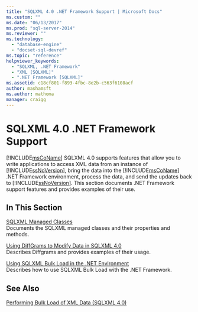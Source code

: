 ```yaml
---
title: "SQLXML 4.0 .NET Framework Support | Microsoft Docs"
ms.custom: ""
ms.date: "06/13/2017"
ms.prod: "sql-server-2014"
ms.reviewer: ""
ms.technology: 
  - "database-engine"
  - "docset-sql-devref"
ms.topic: "reference"
helpviewer_keywords: 
  - "SQLXML, .NET Framework"
  - "XML [SQLXML]"
  - ".NET Framework [SQLXML]"
ms.assetid: c18cf801-f893-4fbc-8e2b-c563f6108acf
author: mashamsft
ms.author: mathoma
manager: craigg
---
```

# SQLXML 4.0 .NET Framework Support
  [!INCLUDE[msCoName](../../includes/msconame-md.md)] SQLXML 4.0 supports features that allow you to write applications to access XML data from an instance of [!INCLUDE[ssNoVersion](../../includes/ssnoversion-md.md)], bring the data into the [!INCLUDE[msCoName](../../includes/msconame-md.md)] .NET Framework environment, process the data, and send the updates back to [!INCLUDE[ssNoVersion](../../includes/ssnoversion-md.md)]. This section documents .NET Framework support features and provides examples of their use.  
  
## In This Section  
 [SQLXML Managed Classes](../../relational-databases/sqlxml-annotated-xsd-schemas-xpath-queries/net-framework-classes/sqlxml-4-0-net-framework-support-managed-classes.md)  
 Documents the SQLXML managed classes and their properties and methods.  
  
 [Using DiffGrams to Modify Data in SQLXML 4.0](../../relational-databases/sqlxml-annotated-xsd-schemas-xpath-queries/diffgram/sqlxml-4-0-net-framework-support-using-diffgrams-to-modify-data.md)  
 Describes Diffgrams and provides examples of their usage.  
  
 [Using SQLXML Bulk Load in the .NET Environment](../../relational-databases/sqlxml-annotated-xsd-schemas-xpath-queries/sqlxml-4-0-net-framework-support-using-bulk-load.md)  
 Describes how to use SQLXML Bulk Load with the .NET Framework.  
  
## See Also  
 [Performing Bulk Load of XML Data &#40;SQLXML 4.0&#41;](../../relational-databases/sqlxml-annotated-xsd-schemas-xpath-queries/bulk-load-xml/performing-bulk-load-of-xml-data-sqlxml-4-0.md)  
  
  
